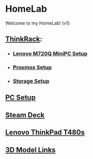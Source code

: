 # HomeLab
Welcome to my HomeLab! (v1)
## [ThinkRack](markdown/ThinkRack_Setup.md):
- ### [Lenovo M720Q MiniPC Setup](markdown/Lenovo_M720Q_Setup.md)
- ### [Proxmox Setup](markdown/Proxmox_Setup.md)
- ### [Storage Setup](markdown/Storage_Setup.md)
## [PC Setup](markdown/PC_Setup.md)
## [Steam Deck](markdown/Steam_Deck_Setup.md)
## [Lenovo ThinkPad T480s](markdown/Lenovo_ThinkPad_T480s_Setup.md)
## [3D Model Links](markdown/3D_Model_Links.md)